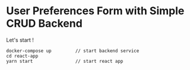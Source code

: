 # User Preferences Form with Simple CRUD Backend


Let's start !
```
docker-compose up         // start backend service
cd react-app
yarn start                // start react app
```
